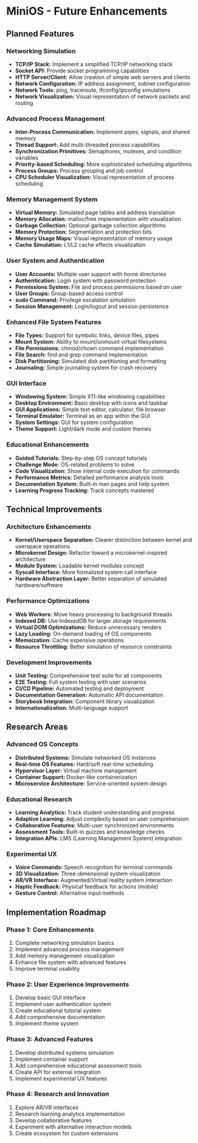 
# MiniOS - Future Enhancements

## Planned Features

### Networking Simulation
- **TCP/IP Stack:** Implement a simplified TCP/IP networking stack
- **Socket API:** Provide socket programming capabilities
- **HTTP Server/Client:** Allow creation of simple web servers and clients
- **Network Configuration:** IP address assignment, subnet configuration
- **Network Tools:** ping, traceroute, ifconfig/ipconfig simulations
- **Network Visualization:** Visual representation of network packets and routing

### Advanced Process Management
- **Inter-Process Communication:** Implement pipes, signals, and shared memory
- **Thread Support:** Add multi-threaded process capabilities
- **Synchronization Primitives:** Semaphores, mutexes, and condition variables
- **Priority-based Scheduling:** More sophisticated scheduling algorithms
- **Process Groups:** Process grouping and job control
- **CPU Scheduler Visualization:** Visual representation of process scheduling

### Memory Management System
- **Virtual Memory:** Simulated page tables and address translation
- **Memory Allocation:** malloc/free implementation with visualization
- **Garbage Collection:** Optional garbage collection algorithms
- **Memory Protection:** Segmentation and protection bits
- **Memory Usage Maps:** Visual representation of memory usage
- **Cache Simulation:** L1/L2 cache effects visualization

### User System and Authentication
- **User Accounts:** Multiple user support with home directories
- **Authentication:** Login system with password protection
- **Permissions System:** File and process permissions based on user
- **User Groups:** Group-based access control
- **sudo Command:** Privilege escalation simulation
- **Session Management:** Login/logout and session persistence

### Enhanced File System Features
- **File Types:** Support for symbolic links, device files, pipes
- **Mount System:** Ability to mount/unmount virtual filesystems
- **File Permissions:** chmod/chown command implementation
- **File Search:** find and grep command implementation
- **Disk Partitioning:** Simulated disk partitioning and formatting
- **Journaling:** Simple journaling system for crash recovery

### GUI Interface
- **Windowing System:** Simple X11-like windowing capabilities
- **Desktop Environment:** Basic desktop with icons and taskbar
- **GUI Applications:** Simple text editor, calculator, file browser
- **Terminal Emulator:** Terminal as an app within the GUI
- **System Settings:** GUI for system configuration
- **Theme Support:** Light/dark mode and custom themes

### Educational Enhancements
- **Guided Tutorials:** Step-by-step OS concept tutorials
- **Challenge Mode:** OS-related problems to solve
- **Code Visualization:** Show internal code execution for commands
- **Performance Metrics:** Detailed performance analysis tools
- **Documentation System:** Built-in man pages and help system
- **Learning Progress Tracking:** Track concepts mastered

## Technical Improvements

### Architecture Enhancements
- **Kernel/Userspace Separation:** Clearer distinction between kernel and userspace operations
- **Microkernel Design:** Refactor toward a microkernel-inspired architecture
- **Module System:** Loadable kernel modules concept
- **Syscall Interface:** More formalized system call interface
- **Hardware Abstraction Layer:** Better separation of simulated hardware/software

### Performance Optimizations
- **Web Workers:** Move heavy processing to background threads
- **Indexed DB:** Use IndexedDB for larger storage requirements
- **Virtual DOM Optimizations:** Reduce unnecessary renders
- **Lazy Loading:** On-demand loading of OS components
- **Memoization:** Cache expensive operations
- **Resource Throttling:** Better simulation of resource constraints

### Development Improvements
- **Unit Testing:** Comprehensive test suite for all components
- **E2E Testing:** Full system testing with user scenarios
- **CI/CD Pipeline:** Automated testing and deployment
- **Documentation Generation:** Automatic API documentation
- **Storybook Integration:** Component library visualization
- **Internationalization:** Multi-language support

## Research Areas

### Advanced OS Concepts
- **Distributed Systems:** Simulate networked OS instances
- **Real-time OS Features:** Hard/soft real-time scheduling
- **Hypervisor Layer:** Virtual machine management
- **Container Support:** Docker-like containerization
- **Microservice Architecture:** Service-oriented system design

### Educational Research
- **Learning Analytics:** Track student understanding and progress
- **Adaptive Learning:** Adjust complexity based on user comprehension
- **Collaborative Features:** Multi-user synchronized environments
- **Assessment Tools:** Built-in quizzes and knowledge checks
- **Integration APIs:** LMS (Learning Management System) integration

### Experimental UX
- **Voice Commands:** Speech recognition for terminal commands
- **3D Visualization:** Three-dimensional system visualization
- **AR/VR Interface:** Augmented/Virtual reality system interaction
- **Haptic Feedback:** Physical feedback for actions (mobile)
- **Gesture Control:** Alternative input methods

## Implementation Roadmap

### Phase 1: Core Enhancements
1. Complete networking simulation basics
2. Implement advanced process management
3. Add memory management visualization
4. Enhance file system with advanced features
5. Improve terminal usability

### Phase 2: User Experience Improvements
1. Develop basic GUI interface
2. Implement user authentication system
3. Create educational tutorial system
4. Add comprehensive documentation
5. Implement theme system

### Phase 3: Advanced Features
1. Develop distributed systems simulation
2. Implement container support
3. Add comprehensive educational assessment tools
4. Create API for external integration
5. Implement experimental UX features

### Phase 4: Research and Innovation
1. Explore AR/VR interfaces
2. Research learning analytics implementation
3. Develop collaborative features
4. Experiment with alternative interaction models
5. Create ecosystem for custom extensions
